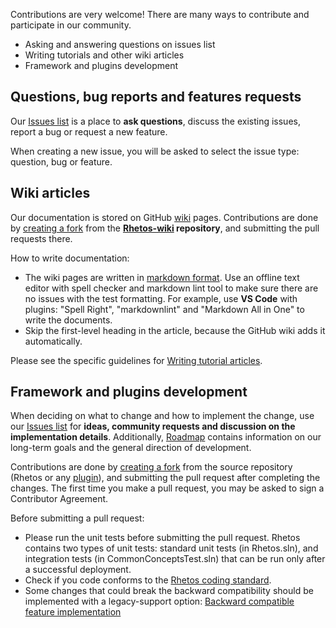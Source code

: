Contributions are very welcome!
There are many ways to contribute and participate in our community.

* Asking and answering questions on issues list
* Writing tutorials and other wiki articles
* Framework and plugins development

## Questions, bug reports and features requests

Our [Issues list](https://github.com/Rhetos/Rhetos/issues) is a place to **ask questions**, discuss the existing issues, report a bug or request a new feature.

When creating a new issue, you will be asked to select the issue type: question, bug or feature.

## Wiki articles

Our documentation is stored on GitHub [wiki](https://github.com/Rhetos/Rhetos/wiki) pages.
Contributions are done by [creating a fork]((https://help.github.com/articles/fork-a-repo/)) from the **[Rhetos-wiki](https://github.com/Rhetos/Rhetos-wiki) repository**, and submitting the pull requests there.

How to write documentation:

* The wiki pages are written in [markdown format](https://guides.github.com/features/mastering-markdown/). Use an offline text editor with spell checker and markdown lint tool to make sure there are no issues with the test formatting. For example, use **VS Code** with plugins: "Spell Right", "markdownlint" and "Markdown All in One" to write the documents.
* Skip the first-level heading in the article, because the GitHub wiki adds it automatically.

Please see the specific guidelines for [Writing tutorial articles](Writing-tutorial-articles).

## Framework and plugins development

When deciding on what to change and how to implement the change, use our [Issues list](https://github.com/Rhetos/Rhetos/issues) for **ideas, community requests and discussion on the implementation details**. Additionally, [Roadmap](Rhetos-platform-roadmap) contains information on our long-term goals and the general direction of development.

Contributions are done by [creating a fork]((https://help.github.com/articles/fork-a-repo/)) from the source repository (Rhetos or any [plugin](https://github.com/Rhetos)), and submitting the pull request after completing the changes. The first time you make a pull request, you may be asked to sign a Contributor Agreement.

Before submitting a pull request:

* Please run the unit tests before submitting the pull request.
  Rhetos contains two types of unit tests: standard unit tests (in Rhetos.sln), and integration tests (in CommonConceptsTest.sln) that can be run only after a successful deployment.
* Check if you code conforms to the [Rhetos coding standard](Rhetos-coding-standard).
* Some changes that could break the backward compatibility should be implemented with a legacy-support option:
  [Backward compatible feature implementation](Backward-compatible-feature-implementation-in-Rhetos-and-CommonConcepts)
